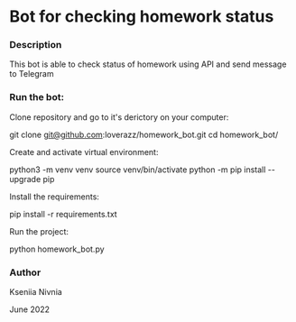 # Bot for checking homework status

### Description

This bot is able to check status of homework using API and send message to Telegram

### Run the bot:

Clone repository and go to it's derictory on your computer:

git clone git@github.com:loverazz/homework_bot.git
cd homework_bot/

Create and activate virtual environment:

python3 -m venv venv
source venv/bin/activate
python -m pip install --upgrade pip

Install the requirements:

pip install -r requirements.txt

Run the project:

python homework_bot.py

### Author

Kseniia Nivnia

June 2022
